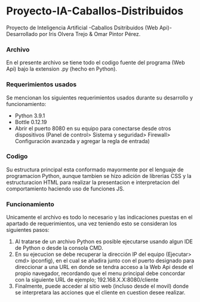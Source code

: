 # Proyecto-IA-Caballos-Distribuidos
Proyecto de Inteligencia Artificial -Caballos Dsitribuidos (Web Api)- 
Desarrollado por Iris Olvera Trejo & Omar Pintor Pérez.

### Archivo
En el presente archivo se tiene todo el codigo fuente del programa (Web Api) bajo la extension .py (hecho en Python).

### Requerimientos usados
Se mencionan los siguientes requerimientos usados durante su desarrollo y funcionamiento:
* Python 3.9.1
* Bottle 0.12.19
* Abrir el puerto 8080 en su equipo para conectarse desde otros dispositivos (Panel de control> Sistema y seguridad> Firewall> Configuración avanzada y agregar la regla de entrada)

### Codigo
Su estructura principal esta conformado mayormente por el lenguaje de programacion Python, aunque tambien se hizo adición de librerias CSS y la estructuracion HTML para realizar la presentacion e interpretacion del comportamiento haciendo uso de funciones JS.

### Funcionamiento
Unicamente el archivo es todo lo necesario y las indicaciones puestas en el apartado de requerimientos, una vez teniendo esto se consideran los siguientes pasos:
1. Al tratarse de un archivo Python es posible ejecutarse usando algun IDE de Python o desde la consola CMD.
2. En su ejecucion se debe recuperar la dirección IP del equipo (Ejecutar> cmd> ipconfig), en el cual se añadira junto con el puerto designado para direccionar a una URL en donde se tendra acceso a la Web Api desde el propio navegador, recordando que el menu principal debe concordar con la siguiente URL de ejemplo; 192.168.X.X:8080/cliente
3. Finalmente, puede acceder al sitio web (incluso desde el movil) donde se interpretara las acciones que el cliente en cuestion desee realizar.
